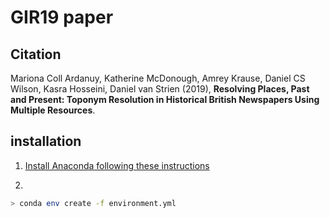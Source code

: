 # GIR19 paper

## Citation
Mariona Coll Ardanuy, Katherine McDonough, Amrey Krause, Daniel CS Wilson, Kasra Hosseini, Daniel van Strien (2019), **Resolving Places, Past and Present: Toponym Resolution in Historical British Newspapers Using Multiple Resources**.

## installation

1. [Install Anaconda following these instructions](https://www.continuum.io/downloads)

2. 

```bash
> conda env create -f environment.yml
```
